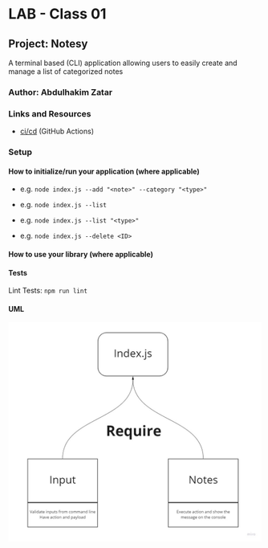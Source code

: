 # LAB - Class 01

## Project: Notesy
A terminal based (CLI) application allowing users to easily create and manage a list of categorized notes

### Author: Abdulhakim Zatar

### Links and Resources

- [ci/cd](https://github.com/zatar-401-advanced-javascript/notes/actions) (GitHub Actions)

### Setup

#### How to initialize/run your application (where applicable)

- e.g. ```node index.js --add "<note>" --category "<type>"```

- e.g. ```node index.js --list```

- e.g. ```node index.js --list "<type>"```

- e.g. ```node index.js --delete <ID>```

#### How to use your library (where applicable)

#### Tests
Lint Tests: ```npm run lint```

#### UML

![UML](img/uml.jpg)
